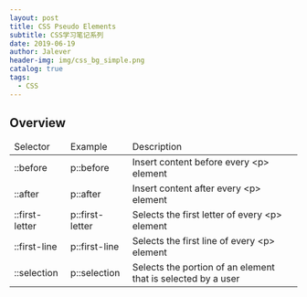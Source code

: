 ```yaml
---
layout: post
title: CSS Pseudo Elements
subtitle: CSS学习笔记系列
date: 2019-06-19
author: Jalever
header-img: img/css_bg_simple.png
catalog: true
tags:
  - CSS
---
```


## Overview
<table>
    <thead>
        <tr>
            <td>Selector</td>
            <td>Example</td>
            <td>Description</td>
        </tr>
    </thead>
    <tbody>
        <tr>
            <td>::before</td>
            <td>p::before</td>
            <td>Insert content before every &#60;p&#62; element</td>
        </tr>
        <tr>
            <td>::after</td>
            <td>p::after</td>
            <td>Insert content after every &#60;p&#62; element</td>
        </tr>
        <tr>
            <td>::first-letter</td>
            <td>p::first-letter</td>
            <td>Selects the first letter of every &#60;p&#62; element</td>
        </tr>
        <tr>
            <td>::first-line</td>
            <td>p::first-line</td>
            <td>Selects the first line of every &#60;p&#62; element</td>
        </tr>
        <tr>
            <td>::selection</td>
            <td>p::selection</td>
            <td>Selects the portion of an element that is selected by a user</td>
        </tr>
    </tbody>
</table>
